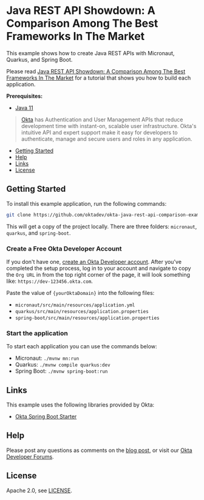 # Java REST API Showdown: A Comparison Among The Best Frameworks In The Market

This example shows how to create Java REST APIs with Micronaut, Quarkus, and Spring Boot.

Please read [Java REST API Showdown: A Comparison Among The Best Frameworks In The Market](https://developer.okta.com/blog/2020/01/09/java-rest-api-showdown) for a tutorial that shows you how to build each application.

**Prerequisites:** 

* [Java 11](https://adoptium.net/)

> [Okta](https://developer.okta.com/) has Authentication and User Management APIs that reduce development time with instant-on, scalable user infrastructure. Okta's intuitive API and expert support make it easy for developers to authenticate, manage and secure users and roles in any application.

* [Getting Started](#getting-started)
* [Help](#help)
* [Links](#links)
* [License](#license)

## Getting Started

To install this example application, run the following commands:

```bash
git clone https://github.com/oktadev/okta-java-rest-api-comparison-example.git
```

This will get a copy of the project locally. There are three folders: `micronaut`, `quarkus`, and `spring-boot`. 

### Create a Free Okta Developer Account

If you don't have one, [create an Okta Developer account](https://developer.okta.com/signup/). After you've completed the setup process, log in to your account and navigate to copy the `Org URL` in from the top right corner of the page, it will look something like: `https://dev-123456.okta.com`.

Paste the value of `{yourOktaDomain}` into the following files:

* `micronaut/src/main/resources/application.yml`
* `quarkus/src/main/resources/application.properties`
* `spring-boot/src/main/resources/application.properties`

### Start the application

To start each application you can use the commands below:

* Micronaut: `./mvnw mn:run`
* Quarkus: `./mvnw compile quarkus:dev`
* Spring Boot: `./mvnw spring-boot:run`

## Links

This example uses the following libraries provided by Okta:

* [Okta Spring Boot Starter](https://github.com/okta/okta-spring-boot)

## Help

Please post any questions as comments on the [blog post](https://developer.okta.com/blog/2020/01/09/java-rest-api-showdown), or visit our [Okta Developer Forums](https://devforum.okta.com/). 

## License

Apache 2.0, see [LICENSE](LICENSE).
